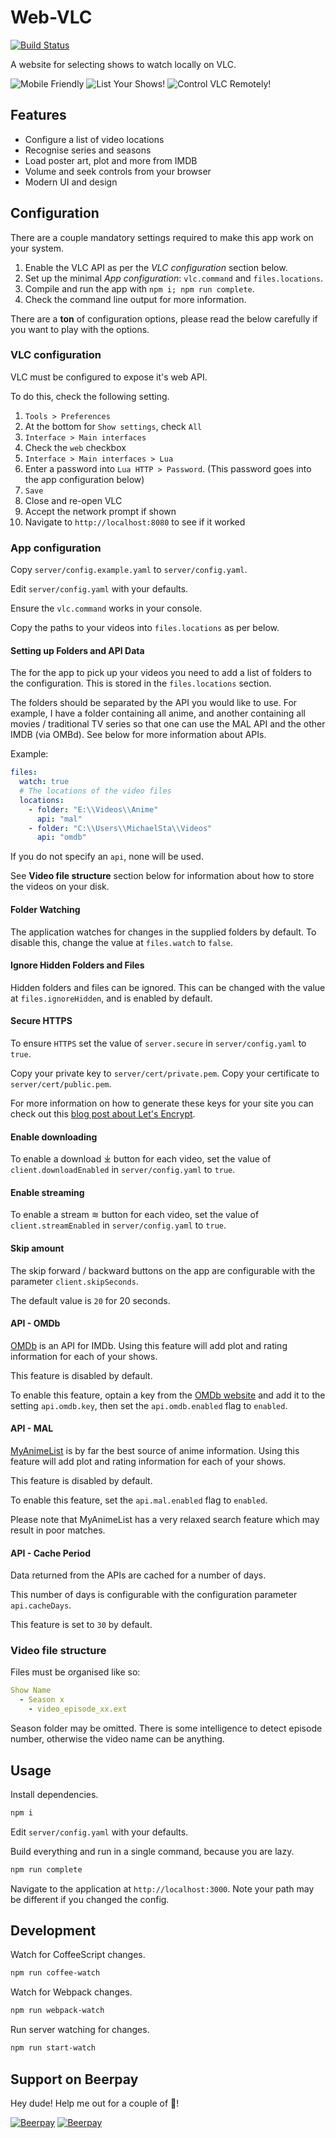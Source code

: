 # Web-VLC

[![Build Status](https://travis-ci.com/ScreamingHawk/web-vlc.svg?branch=master)](https://travis-ci.com/ScreamingHawk/web-vlc)

A website for selecting shows to watch locally on VLC.

![Mobile Friendly](/readme/mobile.png?raw=true "Mobile Friendly!")
![List Your Shows!](/readme/list.png?raw=true "List Your Shows!")
![Control VLC Remotely!](/readme/viewing.png?raw=true "Control VLC Remotely!")

## Features

* Configure a list of video locations
* Recognise series and seasons
* Load poster art, plot and more from IMDB
* Volume and seek controls from your browser
* Modern UI and design

## Configuration

There are a couple mandatory settings required to make this app work on your system.

1. Enable the VLC API as per the *VLC configuration* section below.
2. Set up the minimal *App configuration*: `vlc.command` and `files.locations`.
3. Compile and run the app with `npm i; npm run complete`.
4. Check the command line output for more information.

There are a **ton** of configuration options, please read the below carefully if you want to play with the options.

### VLC configuration

VLC must be configured to expose it's web API.

To do this, check the following setting.

1. `Tools > Preferences`
2. At the bottom for `Show settings`, check `All`
3. `Interface > Main interfaces`
4. Check the `web` checkbox
5. `Interface > Main interfaces > Lua`
6. Enter a password into `Lua HTTP > Password`. (This password goes into the app configuration below)
7. `Save`
8. Close and re-open VLC
9. Accept the network prompt if shown
10. Navigate to `http://localhost:8080` to see if it worked

### App configuration

Copy `server/config.example.yaml` to `server/config.yaml`.

Edit `server/config.yaml` with your defaults.

Ensure the `vlc.command` works in your console.

Copy the paths to your videos into `files.locations` as per below.

#### Setting up Folders and API Data

The for the app to pick up your videos you need to add a list of folders to the configuration. This is stored in the `files.locations` section.

The folders should be separated by the API you would like to use. For example, I have a folder containing all anime, and another containing all movies / traditional TV series so that one can use the MAL API and the other IMDB (via OMBd). See below for more information about APIs.

Example:

```yaml
files:
  watch: true
  # The locations of the video files
  locations:
    - folder: "E:\\Videos\\Anime"
      api: "mal"
    - folder: "C:\\Users\\MichaelSta\\Videos"
      api: "omdb"
```

If you do not specify an `api`, none will be used.

See **Video file structure** section below for information about how to store the videos on your disk.

#### Folder Watching

The application watches for changes in the supplied folders by default. To disable this, change the value at `files.watch` to `false`.

#### Ignore Hidden Folders and Files

Hidden folders and files can be ignored. This can be changed with the value at `files.ignoreHidden`, and is enabled by default.

#### Secure HTTPS

To ensure `HTTPS` set the value of `server.secure` in `server/config.yaml` to `true`.

Copy your private key to `server/cert/private.pem`.
Copy your certificate to `server/cert/public.pem`.

For more information on how to generate these keys for your site you can check out this [blog post about Let's Encrypt][1].

#### Enable downloading

To enable a download ⤓ button for each video, set the value of `client.downloadEnabled` in `server/config.yaml` to `true`.

#### Enable streaming

To enable a stream ≋ button for each video, set the value of `client.streamEnabled` in `server/config.yaml` to `true`.

#### Skip amount

The skip forward / backward buttons on the app are configurable with the parameter `client.skipSeconds`.

The default value is `20` for 20 seconds.

#### API - OMDb

[OMDb][2] is an API for IMDb. Using this feature will add plot and rating information for each of your shows.

This feature is disabled by default.

To enable this feature, optain a key from the [OMDb website][2] and add it to the setting `api.omdb.key`, then set the `api.omdb.enabled` flag to `enabled`.

#### API - MAL

[MyAnimeList][3] is by far the best source of anime information. Using this feature will add plot and rating information for each of your shows.

This feature is disabled by default.

To enable this feature, set the `api.mal.enabled` flag to `enabled`.

Please note that MyAnimeList has a very relaxed search feature which may result in poor matches.

#### API - Cache Period

Data returned from the APIs are cached for a number of days.

This number of days is configurable with the configuration parameter `api.cacheDays`.

This feature is set to `30` by default.

### Video file structure

Files must be organised like so:

```yml
Show Name
  - Season x
    - video_episode_xx.ext
```

Season folder may be omitted.
There is some intelligence to detect episode number, otherwise the video name can be anything.

## Usage

Install dependencies.

```sh
npm i
```

Edit `server/config.yaml` with your defaults.

Build everything and run in a single command, because you are lazy.

```sh
npm run complete
```

Navigate to the application at `http://localhost:3000`.
Note your path may be different if you changed the config.

## Development

Watch for CoffeeScript changes.

```sh
npm run coffee-watch
```

Watch for Webpack changes.

```sh
npm run webpack-watch
```

Run server watching for changes.

```sh
npm run start-watch
```

[1]: https://michael.standen.link/2018/06/22/lets-encrypt-cert.html
[2]: https://www.omdbapi.com/
[3]: https://myanimelist.net/

## Support on Beerpay
Hey dude! Help me out for a couple of :beers:!

[![Beerpay](https://beerpay.io/ScreamingHawk/web-vlc/badge.svg?style=beer-square)](https://beerpay.io/ScreamingHawk/web-vlc)  [![Beerpay](https://beerpay.io/ScreamingHawk/web-vlc/make-wish.svg?style=flat-square)](https://beerpay.io/ScreamingHawk/web-vlc?focus=wish)
